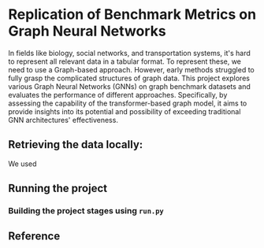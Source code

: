 # Replication of Benchmark Metrics on Graph Neural Networks

In fields like biology, social networks, and transportation systems, it's hard to represent all relevant data in a tabular format. To represent these, we need to use a Graph-based approach. However, early methods struggled to fully grasp the complicated structures of graph data. This project explores various Graph Neural Networks (GNNs) on graph benchmark datasets and evaluates the performance of different approaches. Specifically, by assessing the capability of the transformer-based graph model, it aims to provide insights into its potential and possibility of exceeding traditional GNN architectures' effectiveness.

## Retrieving the data locally:

We used 

## Running the project

### Building the project stages using `run.py`

## Reference